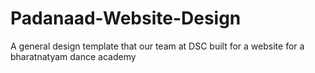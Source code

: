 # Padanaad-Website-Design
A general design template that our team at DSC built for a website for a bharatnatyam dance academy
